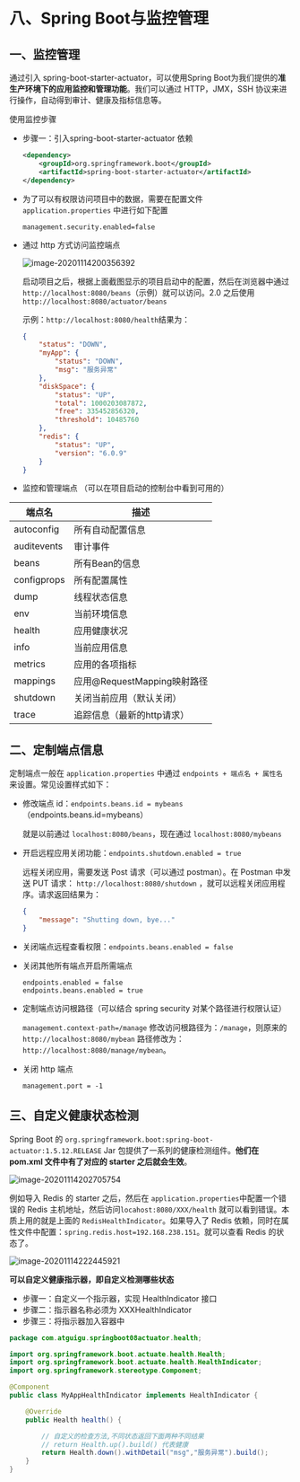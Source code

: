 # 八、Spring Boot与监控管理

## 一、监控管理

通过引入 spring-boot-starter-actuator，可以使用Spring Boot为我们提供的**准生产环境下的应用监控和管理功能**。我们可以通过 HTTP，JMX，SSH 协议来进行操作，自动得到审计、健康及指标信息等。

使用监控步骤

- 步骤一：引入spring-boot-starter-actuator 依赖

    ```xml
    <dependency>
        <groupId>org.springframework.boot</groupId>
        <artifactId>spring-boot-starter-actuator</artifactId>
    </dependency>
    ```

- 为了可以有权限访问项目中的数据，需要在配置文件 `application.properties` 中进行如下配置

    ```properties
    management.security.enabled=false
    ```

- 通过 http 方式访问监控端点

    ![image-20201114200356392](FrameDay06_16%20SpringBoot%E4%B8%8E%E7%9B%91%E6%8E%A7%E7%AE%A1%E7%90%86.resource/image-20201114200356392.png)

     启动项目之后，根据上面截图显示的项目启动中的配置，然后在浏览器中通过 `http://localhost:8080/beans`（示例）就可以访问。2.0 之后使用 `http://localhost:8080/actuator/beans`
    
    示例：`http://localhost:8080/health`结果为：
    
    ```json
    {
        "status": "DOWN",
        "myApp": {
            "status": "DOWN",
            "msg": "服务异常"
        },
        "diskSpace": {
            "status": "UP",
            "total": 1000203087872,
            "free": 335452856320,
            "threshold": 10485760
        },
        "redis": {
            "status": "UP",
            "version": "6.0.9"
        }
    }
    ```

- 监控和管理端点 （可以在项目启动的控制台中看到可用的）

| **端点名**  | **描述**                    |
| ----------- | --------------------------- |
| autoconfig  | 所有自动配置信息            |
| auditevents | 审计事件                    |
| beans       | 所有Bean的信息              |
| configprops | 所有配置属性                |
| dump        | 线程状态信息                |
| env         | 当前环境信息                |
| health      | 应用健康状况                |
| info        | 当前应用信息                |
| metrics     | 应用的各项指标              |
| mappings    | 应用@RequestMapping映射路径 |
| shutdown    | 关闭当前应用（默认关闭）    |
| trace       | 追踪信息（最新的http请求）  |

## 二、定制端点信息

定制端点一般在 `application.properties` 中通过 `endpoints + 端点名 + 属性名` 来设置。常见设置样式如下：

- 修改端点 id：`endpoints.beans.id = mybeans`（endpoints.beans.id=mybeans）

    就是以前通过 	`localhost:8080/beans`，现在通过 `localhost:8080/mybeans`		

- 开启远程应用关闭功能：`endpoints.shutdown.enabled = true`

    远程关闭应用，需要发送 Post 请求（可以通过 postman）。在 Postman 中发送 PUT 请求：	`http://localhost:8080/shutdown`	，就可以远程关闭应用程序。请求返回结果为：

    ```json
    {
        "message": "Shutting down, bye..."
    }
    ```

- 关闭端点远程查看权限：`endpoints.beans.enabled = false`

- 关闭其他所有端点开启所需端点

    ```properties
    endpoints.enabled = false
    endpoints.beans.enabled = true
    ```

- 定制端点访问根路径（可以结合 spring security 对某个路径进行权限认证）

    `management.context-path=/manage` 修改访问根路径为：`/manage`，则原来的 `http://localhost:8080/mybean` 路径修改为：`http://localhost:8080/manage/mybean`。

- 关闭 http 端点

    `management.port = -1`

## 三、自定义健康状态检测

Spring Boot 的 `org.springframework.boot:spring-boot-actuator:1.5.12.RELEASE` Jar 包提供了一系列的健康检测组件。**他们在 pom.xml 文件中有了对应的 starter 之后就会生效**。

![image-20201114202705754](FrameDay06_16%20SpringBoot%E4%B8%8E%E7%9B%91%E6%8E%A7%E7%AE%A1%E7%90%86.resource/image-20201114202705754.png)

例如导入 Redis 的 starter 之后，然后在 `application.properties`中配置一个错误的 Redis 主机地址，然后访问`locahost:8080/XXX/health` 就可以看到错误。本质上用的就是上面的  `RedisHealthIndicator`。如果导入了 Redis 依赖，同时在属性文件中配置：`spring.redis.host=192.168.238.151`。就可以查看 Redis 的状态了。

![image-20201114222445921](FrameDay06_16%20SpringBoot%E4%B8%8E%E7%9B%91%E6%8E%A7%E7%AE%A1%E7%90%86.resource/image-20201114222445921.png)





**可以自定义健康指示器，即自定义检测哪些状态**

- 步骤一：自定义一个指示器，实现 HealthIndicator 接口
- 步骤二：指示器名称必须为 XXXHealthIndicator
- 步骤三：将指示器加入容器中

```java
package com.atguigu.springboot08actuator.health;

import org.springframework.boot.actuate.health.Health;
import org.springframework.boot.actuate.health.HealthIndicator;
import org.springframework.stereotype.Component;

@Component
public class MyAppHealthIndicator implements HealthIndicator {

    @Override
    public Health health() {

        // 自定义的检查方法,不同状态返回下面两种不同结果
        // return Health.up().build() 代表健康
        return Health.down().withDetail("msg","服务异常").build();
    }
}

```

